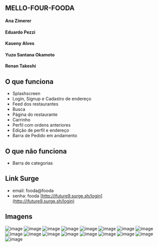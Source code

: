 ## MELLO-FOUR-FOODA

#### Ana Zimerer

#### Eduardo Pezzi

#### Kaueny Alves

#### Yuzo Santana Okamoto

#### Renan Takeshi

## O que funciona

- Splashscreen
- Login, Signup e Cadastro de endereço
- Feed dos restaurantes
- Busca
- Página do restaurante
- Carrinho
- Perfil com ordens anteriores
- Edição de perfil e endereço
- Barra de Pedido em andamento

## O que não funciona

- Barra de categorias

## Link Surge
- email: fooda@fooda  
- senha: fooda
[http://ifuture9.surge.sh/login](http://ifuture9.surge.sh/login)

## Imagens
![image](https://user-images.githubusercontent.com/10583511/87863333-795d6b00-c930-11ea-8f7e-f6908ee8f9b3.png)
![image](https://user-images.githubusercontent.com/10583511/87863024-04d4fd00-c92d-11ea-981b-bdd08e53f13f.png)
![image](https://user-images.githubusercontent.com/10583511/87863025-0bfc0b00-c92d-11ea-841a-307d15151cf6.png)
![image](https://user-images.githubusercontent.com/10583511/87863104-e6233600-c92d-11ea-9917-2d3589e9da47.png)
![image](https://user-images.githubusercontent.com/10583511/87863137-4ca85400-c92e-11ea-9b73-3077a848e78e.png)
![image](https://user-images.githubusercontent.com/10583511/87863141-5d58ca00-c92e-11ea-9bd0-a6305e750372.png)
![image](https://user-images.githubusercontent.com/10583511/87863146-782b3e80-c92e-11ea-9dd1-002a0b45e92d.png)
![image](https://user-images.githubusercontent.com/10583511/87863154-92651c80-c92e-11ea-89f7-66590217d6b9.png)
![image](https://user-images.githubusercontent.com/10583511/87863172-c04a6100-c92e-11ea-9fe2-7dbff66d7fcb.png)
![image](https://user-images.githubusercontent.com/10583511/87863178-dbb56c00-c92e-11ea-8bf2-43f2e825a6a0.png)
![image](https://user-images.githubusercontent.com/10583511/87863185-f4be1d00-c92e-11ea-870f-60ba19fc64c6.png)
![image](https://user-images.githubusercontent.com/10583511/87863245-7b72fa00-c92f-11ea-9b31-520af5168e77.png)
![image](https://user-images.githubusercontent.com/10583511/87863200-14554580-c92f-11ea-875b-6394d8574be6.png)
![image](https://user-images.githubusercontent.com/10583511/87863205-2505bb80-c92f-11ea-94f3-d768782ce999.png)
![image](https://user-images.githubusercontent.com/10583511/87863276-de649100-c92f-11ea-9593-558a2e9ff1fb.png)
![image](https://user-images.githubusercontent.com/10583511/87863287-f3412480-c92f-11ea-91f2-abb2bc871a3d.png)
![image](https://user-images.githubusercontent.com/10583511/87863333-795d6b00-c930-11ea-8f7e-f6908ee8f9b3.png)
